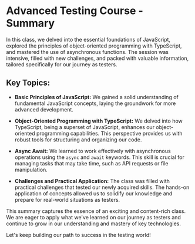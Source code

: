 # Advanced Testing Course - Summary

In this class, we delved into the essential foundations of JavaScript, explored the principles of object-oriented programming with TypeScript, and mastered the use of asynchronous functions. The session was intensive, filled with new challenges, and packed with valuable information, tailored specifically for our journey as testers.

## Key Topics:
- **Basic Principles of JavaScript:** We gained a solid understanding of fundamental JavaScript concepts, laying the groundwork for more advanced development.

- **Object-Oriented Programming with TypeScript:** We delved into how TypeScript, being a superset of JavaScript, enhances our object-oriented programming capabilities. This perspective provides us with robust tools for structuring and organizing our code.

- **Async Await:** We learned to work effectively with asynchronous operations using the `async` and `await` keywords. This skill is crucial for managing tasks that may take time, such as API requests or file manipulation.

- **Challenges and Practical Application:** The class was filled with practical challenges that tested our newly acquired skills. The hands-on application of concepts allowed us to solidify our knowledge and prepare for real-world situations as testers.

This summary captures the essence of an exciting and content-rich class. We are eager to apply what we've learned on our journey as testers and continue to grow in our understanding and mastery of key technologies.

Let's keep building our path to success in the testing world!
